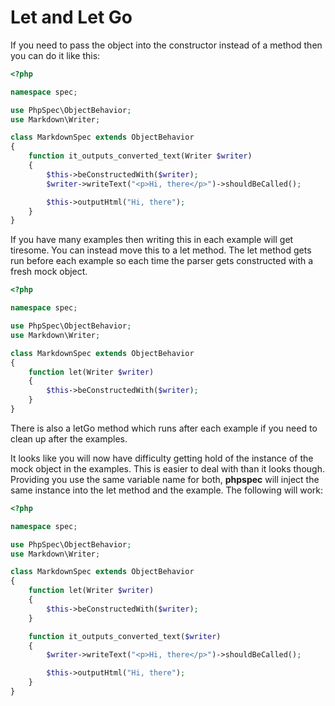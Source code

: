 Let and Let Go
==============

If you need to pass the object into the constructor instead of a method
then you can do it like this:

```php
<?php

namespace spec;

use PhpSpec\ObjectBehavior;
use Markdown\Writer;

class MarkdownSpec extends ObjectBehavior
{
    function it_outputs_converted_text(Writer $writer)
    {
        $this->beConstructedWith($writer);
        $writer->writeText("<p>Hi, there</p>")->shouldBeCalled();

        $this->outputHtml("Hi, there");
    }
}
```

If you have many examples then writing this in each example will get
tiresome. You can instead move this to a let method. The let method gets
run before each example so each time the parser gets constructed with a
fresh mock object.

```php
<?php

namespace spec;

use PhpSpec\ObjectBehavior;
use Markdown\Writer;

class MarkdownSpec extends ObjectBehavior
{
    function let(Writer $writer)
    {
        $this->beConstructedWith($writer);
    }
}
```

There is also a letGo method which runs after each example if you need
to clean up after the examples.

It looks like you will now have difficulty getting hold of the instance
of the mock object in the examples. This is easier to deal with than it
looks though. Providing you use the same variable name for both,
**phpspec** will inject the same instance into the let method and the
example. The following will work:

```php
<?php

namespace spec;

use PhpSpec\ObjectBehavior;
use Markdown\Writer;

class MarkdownSpec extends ObjectBehavior
{
    function let(Writer $writer)
    {
        $this->beConstructedWith($writer);
    }

    function it_outputs_converted_text($writer)
    {
        $writer->writeText("<p>Hi, there</p>")->shouldBeCalled();

        $this->outputHtml("Hi, there");
    }
}
```
